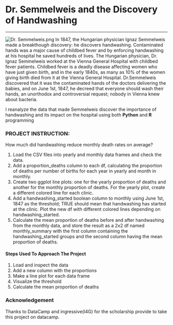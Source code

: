 # Dr. Semmelweis and the Discovery of Handwashing
-------------------------------------------------------------
![Dr. Semmelweis.png](https://www.google.com.ng/imgres?imgurl=https%3A%2F%2Fassets.datacamp.com%2Fproduction%2Fproject_20%2Fimg%2Fignaz_semmelweis_1860.jpeg&tbnid=ep2ENGgj-1Rs3M&vet=12ahUKEwjFyLTe2ICFAxXVUqQEHf3LDx4QMygCegQIARBY..i&imgrefurl=https%3A%2F%2Fgoodboychan.github.io%2Fpython%2Fdatacamp%2F2020%2F05%2F29%2F01-Dr-Semmelweis-and-the-Discovery-of-Handwashing.html&docid=KXHAAj-CMEjnuM&w=250&h=338&q=Dr.%20Semmelweis%20and%20the%20Discovery%20of%20Handwashing%20picture&ved=2ahUKEwjFyLTe2ICFAxXVUqQEHf3LDx4QMygCegQIARBY)
In 1847, the Hungarian physician Ignaz Semmelweis made a breakthough discovery: he discovers handwashing. Contaminated hands was a major cause of childbed fever and by enforcing handwashing at his hospital he saved hundreds of lives.
The Hungarian physician, Dr. Ignaz Semmelweis worked at the Vienna General Hospital with childbed fever patients. Childbed fever is a deadly disease affecting women who have just given birth, and in the early 1840s, as many as 10% of the women giving birth died from it at the Vienna General Hospital. Dr.Semmelweis discovered that it was the contaminated hands of the doctors delivering the babies, and on June 1st, 1847, he decreed that everyone should wash their hands, an unorthodox and controversial request; nobody in Vienna knew about bacteria.


I reanalyze the data that made Semmelweis discover the importance of handwashing and its impact on the hospital using both **Python** and **R** programming

### PROJECT INSTRUCTION:
How much did handwashing reduce monthly death rates on average?

1. Load the CSV files into yearly and monthly data frames and check the data.
2. Add a proportion_deaths column to each df, calculating the proportion of deaths per number of births for each year in yearly and month in monthly.
3. Create two ggplot line plots: one for the yearly proportion of deaths and another for the monthly proportion of deaths. For the yearly plot, create a different colored line for each clinic.
4. Add a handwashing_started boolean column to monthly using June 1st, 1847 as the threshold; TRUE should mean that handwashing has started at the clinic. Plot the new df with different colored lines depending on handwashing_started.
5. Calculate the mean proportion of deaths before and after handwashing from the monthly data, and store the result as a 2x2 df named monthly_summary with the first column containing the handwashing_started groups and the second column having the mean proportion of deaths.



#### Steps Used To Approach The Project
1. Load and inspect the data
2. Add a new column with the proportions
3. Make a line plot for each data frame
4. Visualize the threshold
5. Calculate the mean proportion of deaths

### Acknowledgement
Thanks to DataCamp and ingressive(I4G) for the scholarship provide to take this project on datacamp.

